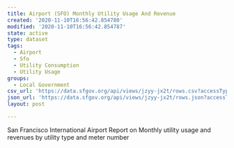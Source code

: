 ```yaml
---
title: Airport (SFO) Monthly Utility Usage And Revenue
created: '2020-11-10T16:56:42.854780'
modified: '2020-11-10T16:56:42.854787'
state: active
type: dataset
tags:
  - Airport
  - Sfo
  - Utility Consumption
  - Utility Usage
groups:
  - Local Government
csv_url: 'https://data.sfgov.org/api/views/jzyy-jx2t/rows.csv?accessType=DOWNLOAD'
json_url: 'https://data.sfgov.org/api/views/jzyy-jx2t/rows.json?accessType=DOWNLOAD'
layout: post

---
```

San Francisco International Airport Report on Monthly utility usage and revenues by utility type and meter number
